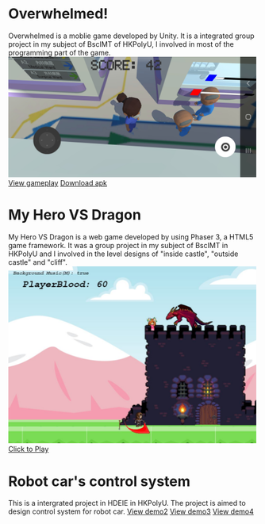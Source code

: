 <h1>Overwhelmed!</h1>
Overwhelmed is a moblie game developed by Unity. It is a integrated group project in my subject of BscIMT of HKPolyU, I involved in most of the programming part of the game.  
<img src="assets/images/Overwhelmed.jpg" alt="Overwhelmed is a good game" width="500"/>  
<a href="https://youtu.be/EzGgHXEfib8" target="_blank">View gameplay</a>  
<a href="https://github.com/YuKaWing/YuKaWing.github.io/releases/download/1.0/Overwhelmed.apk">Download apk</a>  
  
<h1>My Hero VS Dragon</h1>  
My Hero VS Dragon is a web game developed by using Phaser 3, a HTML5 game framework. It was a group project in my subject of BscIMT in HKPolyU and I involved in the level designs of  "inside castle", "outside castle" and "cliff".  
<img src="assets/images/MHVSD.JPG" alt="My Hero VS Dragon is a good game" width="500"/>   
<a href="https://yukawing.github.io/MyHeroVSDragon/" target="_blank">Click to Play</a>  
  
<h1>Robot car's control system</h1>
This is a intergrated project in HDEIE in HKPolyU. The project is aimed to design control system for robot car.  
<a href="https://youtu.be/fUyfqqz9Zbg" target="_blank">View demo2</a>  
<a href="https://youtu.be/7fppypZXFQE" target="_blank">View demo3</a>  
<a href="https://youtu.be/5qAJM77eF_k" target="_blank">View demo4</a>  
